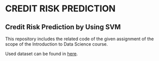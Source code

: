 # CREDIT RISK PREDICTION

## Credit Risk Prediction by Using SVM

This repository includes the related code of the given assignment of the scope of the Introduction to Data Science course. 

Used dataset can be found in [here](https://www.kaggle.com/arunavgautam/credit-risk-prediction-by-univai-hackathon).